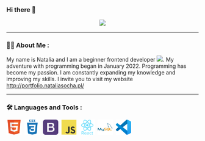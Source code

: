### Hi there 👋

<div id="header" align="center">
  <img src="https://media.giphy.com/media/v1.Y2lkPTc5MGI3NjExOWM5ZjY4NDE1YjUwMDkyYTA3YTU2MTc1NjM2YjFiM2VmN2ZlNDA4NiZjdD1n/L1R1tvI9svkIWwpVYr/giphy.gif" width="300"/>
</div>

---

### :woman_technologist: About Me :
My name is Natalia and I am a beginner frontend developer <img src="https://media.giphy.com/media/WUlplcMpOCEmTGBtBW/giphy.gif" width="30">. My adventure with programming began in January 2022. Programming has become my passion.
I am constantly expanding my knowledge and improving my skills. I invite you to visit my website http://portfolio.nataliasocha.pl/



---

### :hammer_and_wrench: Languages and Tools :
<div>
  
  
  <img src="https://github.com/devicons/devicon/blob/master/icons/html5/html5-original.svg" title="HTML5" alt="HTML" width="40" height="40"/>&nbsp;
  <img src="https://github.com/devicons/devicon/blob/master/icons/css3/css3-plain-wordmark.svg"  title="CSS3" alt="CSS" width="40" height="40"/>&nbsp;
  <img width=40px height="40" src="https://raw.githubusercontent.com/github/explore/80688e429a7d4ef2fca1e82350fe8e3517d3494d/topics/bootstrap/bootstrap.png">&nbsp;
  <img src="https://github.com/devicons/devicon/blob/master/icons/javascript/javascript-original.svg" title="JavaScript" alt="JavaScript" width="40" height="40"/>&nbsp;
  <img src="https://github.com/devicons/devicon/blob/master/icons/react/react-original-wordmark.svg" title="React" alt="React" width="40" height="40"/>&nbsp;
  <img src="https://github.com/devicons/devicon/blob/master/icons/mysql/mysql-original-wordmark.svg" title="MySQL"  alt="MySQL" width="40" height="40"/>&nbsp;
 <img src="https://raw.githubusercontent.com/github/explore/80688e429a7d4ef2fca1e82350fe8e3517d3494d/topics/visual-studio-code/visual-studio-code.png" alt="VS Code" height="40" style="vertical-align:top;">
  
  
</div>
